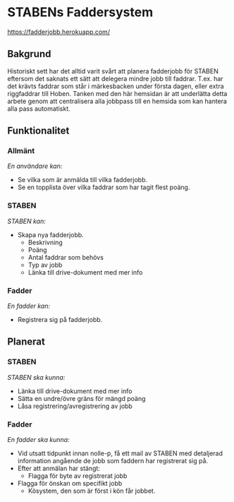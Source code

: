 # STABENs Faddersystem

https://fadderjobb.herokuapp.com/

## Bakgrund

Historiskt sett har det alltid varit svårt att planera fadderjobb för STABEN
eftersom det saknats ett sätt att delegera mindre jobb till faddrar. T.ex. har
det krävts faddrar som står i märkesbacken under första dagen, eller extra 
riggfaddrar till Hoben. Tanken med den här hemsidan är att underlätta detta arbete
genom att centralisera alla jobbpass till en hemsida som kan hantera alla pass
automatiskt.

## Funktionalitet

### Allmänt

_En användare kan:_

- Se vilka som är anmälda till vilka fadderjobb.
- Se en topplista över vilka faddrar som har tagit flest poäng.

### STABEN

_STABEN kan:_

- Skapa nya fadderjobb.
    - Beskrivning
    - Poäng
    - Antal faddrar som behövs
    - Typ av jobb
    - Länka till drive-dokument med mer info

### Fadder

_En fadder kan:_

- Registrera sig på fadderjobb.

## Planerat

### STABEN

_STABEN ska kunna:_

- Länka till drive-dokument med mer info
- Sätta en undre/övre gräns för mängd poäng
- Låsa registrering/avregistrering av jobb

### Fadder

_En fadder ska kunna:_

- Vid utsatt tidpunkt innan nolle-p, få ett mail av STABEN med detaljerad
information angående de jobb som faddern har registrerat sig på.
- Efter att anmälan har stängt:
    - Flagga för byte av registrerat jobb
- Flagga för önskan om specifikt jobb
    - Kösystem, den som är först i kön får jobbet.
